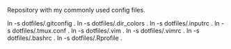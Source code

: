 Repository with my commonly used config files.

ln -s dotfiles/.gitconfig .
ln -s dotfiles/.dir_colors .
ln -s dotfiles/.inputrc .
ln -s dotfiles/.tmux.conf .
ln -s dotfiles/.vim .
ln -s dotfiles/.vimrc .
ln -s dotfiles/.bashrc .
ln -s dotfiles/.Rprofile .
